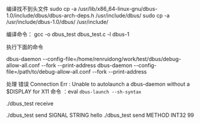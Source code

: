 
编译找不到头文件
sudo cp -a /usr/lib/x86_64-linux-gnu/dbus-1.0/include/dbus/dbus-arch-deps.h  /usr/include/dbus/
sudo cp -a /usr/include/dbus-1.0/dbus/ /usr/include/

编译命令：
gcc -o dbus_test dbus_test.c  -l dbus-1





执行下面的命令

dbus-daemon --config-file=/home/renruidong/work/test/dbus/debug-allow-all.conf	--fork --print-address
dbus-daemon --config-file=/path/to/debug-allow-all.conf				--fork --print-address



处理 错误 Connection Err : Unable to autolaunch a dbus-daemon without a $DISPLAY for X11
命令 ：eval `dbus-launch --sh-syntax`


./dbus_test receive

./dbus_test send SIGNAL STRING hello
./dbus_test send METHOD INT32 99
